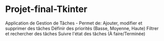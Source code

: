 # Projet-final-Tkinter
Application de Gestion de Tâches - Permet de:  Ajouter, modifier et supprimer des tâches Définir des priorités (Basse, Moyenne, Haute) Filtrer et rechercher des tâches Suivre l'état des tâches (À faire/Terminée) 
